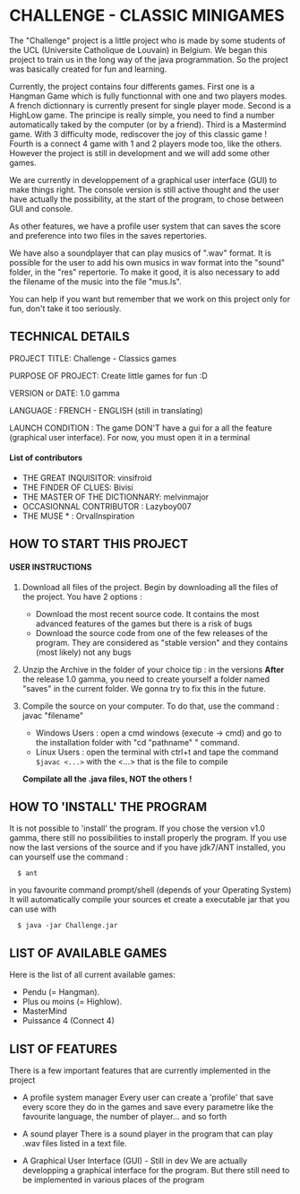 
# CHALLENGE - CLASSIC MINIGAMES


The "Challenge" project is a little project who is made by some students
of the UCL (Universite Catholique de Louvain) in Belgium. We began this 
project to train us in the long way of the java programmation. 
So the project was basically created for fun and learning.

Currently, the project contains four differents games.
First one is a Hangman Game which is fully functionnal with one and 
two players modes. A french dictionnary is currently present for single
player mode.
Second is a HighLow game. The principe is really simple, you need to find
a number automatically taked by the computer (or by a friend).
Third is a Mastermind game. With 3 difficulty mode, rediscover the joy
of this classic game !
Fourth is a connect 4 game with 1 and 2 players mode too, like the others.
However the project is still in development and we will add some other games.

We are currently in developpement of a graphical user interface (GUI) to make
things right. The console version is still active thought and the user have actually
the possibility, at the start of the program, to chose between GUI and console.

As other features, we have a profile user system that can saves the score and
preference into two files in the saves repertories.

We have also a soundplayer that can play musics of ".wav" format.
It is possible for the user to add his own musics in wav format into the
"sound" folder, in the "res" repertorie. To make it good, it is also
necessary to add the filename of the music into the file "mus.ls".

You can help if you want but remember that we work on this project only
for fun, don't take it too seriously.


## TECHNICAL DETAILS

PROJECT TITLE: Challenge - Classics games

PURPOSE OF PROJECT: Create little games for fun :D

VERSION or DATE: 1.0 gamma

LANGUAGE : FRENCH - ENGLISH (still in translating)

LAUNCH CONDITION : The game DON'T have a gui for a all the feature (graphical user interface).
                   For now, you must open it in a terminal
                   
#### List of contributors

* THE GREAT INQUISITOR: vinsifroid
* THE FINDER OF CLUES: Bivisi
* THE MASTER OF THE DICTIONNARY: melvinmajor
* OCCASIONNAL CONTRIBUTOR : Lazyboy007
* THE MUSE * : OrvalInspiration

## HOW TO START THIS PROJECT

#### USER INSTRUCTIONS
1. Download all files of the project.
   Begin by downloading all the files of the project. 
   You have 2 options :
    - Download the most recent source code. 
      It contains the most advanced features of the games but 
      there is a risk of bugs
    - Download the source code from one of the few releases of the program. 
      They are considered as "stable version" 
      and they contains (most likely) not any bugs
2. Unzip the Archive in the folder of your choice
   tip : in the versions **After** the release 1.0 gamma, you need to create yourself
        a folder named "saves" in the current folder. 
        We gonna try to fix this in the future.
3. Compile the source on your computer.
   To do that, use the command : javac "filename"
     * Windows Users : open a cmd windows (execute -> cmd) and go to
                    the installation folder with "cd "pathname" " command.
     * Linux Users : open the terminal with ctrl+t and tape the command
                  `$javac <...>`
                  with the <...> that is the file to compile
                  
    **Compilate all the .java files, NOT the others !**
  
## HOW TO 'INSTALL' THE PROGRAM

It is not possible to 'install' the program. If you chose the version v1.0 gamma,
there still no possibilities to install properly the program.
If you use now the last versions of the source and if you have jdk7/ANT installed,
you can yourself use the command :
```shell
  $ ant
```
in you favourite command prompt/shell (depends of your Operating System)
It will automatically compile your sources et create a executable jar that
you can use with
```shell
  $ java -jar Challenge.jar
```

## LIST OF AVAILABLE GAMES

Here is the list of all current available games:
* Pendu (= Hangman).
* Plus ou moins (= Highlow).
* MasterMind
* Puissance 4 (Connect 4)

## LIST OF FEATURES

There is a few important features that are currently implemented in the project

- A profile system manager
Every user can create a 'profile' that save every score they do in the games and
save every parametre like the favourite language, the number of player... 
and so forth

- A sound player
There is a sound player in the program that can play .wav files listed
in a text file.

- A Graphical User Interface (GUI) - Still in dev
We are actually developping a graphical interface for the program. But there still
need to be implemented in various places of the program
